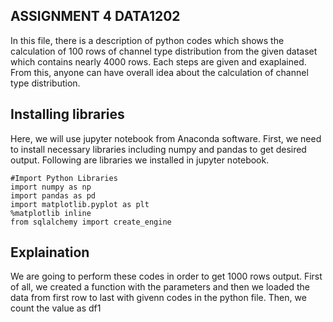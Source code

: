 ## ASSIGNMENT 4 DATA1202
In this file, there is a description of python codes which shows the calculation of 100 rows of channel type distribution from the given dataset which contains nearly 4000 rows. Each steps are given and exaplained. From this, anyone can have overall idea about the calculation of channel type distribution.

## Installing libraries
Here, we will use jupyter notebook from Anaconda software. First, we need to install necessary libraries including numpy and pandas to get desired output. Following are libraries we installed in jupyter notebook.
```
#Import Python Libraries
import numpy as np
import pandas as pd
import matplotlib.pyplot as plt
%matplotlib inline
from sqlalchemy import create_engine
```

## Explaination
We are going to perform these codes in order to get 1000 rows output. First of all, we created a function with the parameters and then we loaded the data from first row to last with givenn codes in the python file. Then, we count the value as df1 

